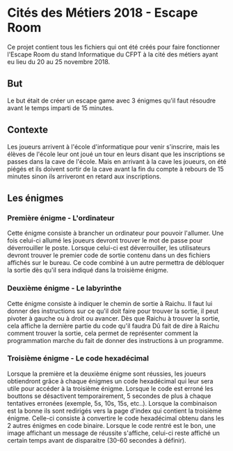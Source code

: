# Cités des Métiers 2018 - Escape Room

Ce projet contient tous les fichiers qui ont été créés pour faire fonctionner l'Escape Room du stand Informatique du CFPT à la cité des métiers ayant eu lieu du 20 au 25 novembre 2018.

## But

Le but était de créer un escape game avec 3 énigmes qu'il faut résoudre avant le temps imparti de 15 minutes.

## Contexte

Les joueurs arrivent à l'école d'informatique pour venir s'inscrire, mais les élèves de l'école leur ont joué un tour en leurs disant que les inscriptions se passes dans la cave de l'école. Mais en arrivant à la cave les joueurs, on été piégés et ils doivent sortir de la cave avant la fin du compte à rebours de 15 minutes sinon ils arriveront en retard aux inscriptions.

## Les énigmes

### Première énigme - L'ordinateur

Cette énigme consiste à brancher un ordinateur pour pouvoir l'allumer.
Une fois celui-ci allumé les joueurs devront trouver le mot de passe pour déverrouiller le poste.
Lorsque celui-ci est déverrouiller, les utilisateurs devront trouver le premier code de sortie contenu dans un des fichiers affichés sur le bureau.
Ce code combiné à un autre permettra de débloquer la sortie dès qu'il sera indiqué dans la troisième énigme.

### Deuxième énigme - Le labyrinthe

Cette énigme consiste à indiquer le chemin de sortie à Raichu. Il faut lui donner des instructions sur ce qu'il doit faire pour trouver la sortie, il peut pivoter à gauche ou à droit ou avancer. Dès que Raichu à trouver la sortie, cela affiche la dernière partie du code qu'il faudra Dû fait de dire à Raichu comment trouver la sortie, cela permet de représenter comment la programmation marche du fait de donner des instructions à un programme.

### Troisième énigme - Le code hexadécimal

Lorsque la première et la deuxième énigme sont réussies, les joueurs obtiendront grâce à chaque énigmes un code hexadécimal qui leur sera utile pour accéder à la troisième énigme.
Lorsque le code est erroné les bouttons se désactivent temporairement, 5 secondes de plus à chaque tentatives erronées (exemple, 5s, 10s, 15s, etc..).
Lorsque la combinaison est la bonne ils sont redirigés vers la page d'index qui contient la troisième énigme.
Celle-ci consiste à convertire le code hexadécimal obtenu dans les 2 autres énigmes en code binaire.
Lorsque le code rentré est le bon, une image affichant un message de réussite s'affiche, celui-ci reste affiché un certain temps avant de disparaitre (30-60 secondes à définir).